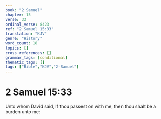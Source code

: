 ```yaml
---
book: "2 Samuel"
chapter: 15
verse: 33
ordinal_verse: 8423
ref: "2 Samuel 15:33"
translation: "KJV"
genre: "History"
word_count: 18
topics: []
cross_references: []
grammar_tags: [conditional]
thematic_tags: []
tags: ["Bible","KJV","2-Samuel"]
---
```


# 2 Samuel 15:33

Unto whom David said, If thou passest on with me, then thou shalt be a burden unto me:
